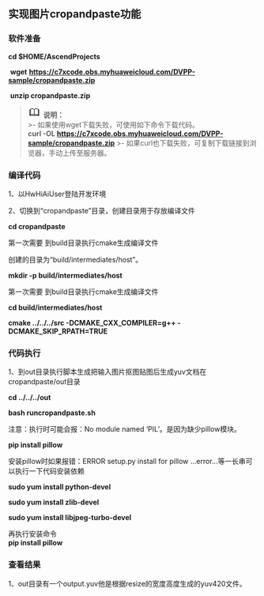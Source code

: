 ## 实现图片cropandpaste功能

### 软件准备

   **cd $HOME/AscendProjects**

​	**wget** **https://c7xcode.obs.myhuaweicloud.com/DVPP-sample/cropandpaste.zip**

​     **unzip cropandpaste.zip**

 >![](public_sys-resources/icon-note.gif) **说明：**   
    >- 如果使用wget下载失败，可使用如下命令下载代码。  
    **curl -OL https://c7xcode.obs.myhuaweicloud.com/DVPP-sample/cropandpaste.zip** 
    >- 如果curl也下载失败，可复制下载链接到浏览器，手动上传至服务器。

### 编译代码

1、以HwHiAiUser登陆开发环境

2、切换到“cropandpaste”目录，创建目录用于存放编译文件

**cd cropandpaste**

第一次需要 到build目录执行cmake生成编译文件

创建的目录为“build/intermediates/host”。

**mkdir -p build/intermediates/host**

第一次需要 到build目录执行cmake生成编译文件

**cd build/intermediates/host**

**cmake ../../../src -DCMAKE_CXX_COMPILER=g++ -DCMAKE_SKIP_RPATH=TRUE**

### 代码执行

1、到out目录执行脚本生成把输入图片抠图贴图后生成yuv文档在cropandpaste/out目录

**cd ../../../out**

**bash runcropandpaste.sh**

注意：执行时可能会报：No module named  ‘PIL’。是因为缺少pillow模块。  

**pip install pillow**

安装pillow时如果报错：ERROR setup.py install for pillow ...error...等一长串可以执行一下代码安装依赖

**sudo yum install python-devel**

**sudo yum install zlib-devel**

**sudo yum install libjpeg-turbo-devel**  

再执行安装命令  
**pip install pillow**

### 查看结果

1、out目录有一个output.yuv他是根据resize的宽度高度生成的yuv420文件。